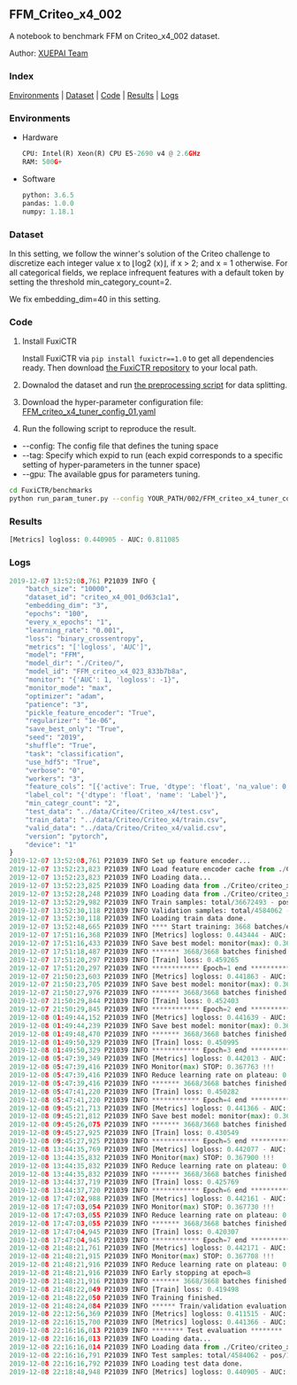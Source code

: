 ## FFM_Criteo_x4_002

A notebook to benchmark FFM on Criteo_x4_002 dataset.

Author: [XUEPAI Team](https://github.com/xue-pai)


### Index
[Environments](#Environments) | [Dataset](#Dataset) | [Code](#Code) | [Results](#Results) | [Logs](#Logs)

### Environments
+ Hardware

  ```python
  CPU: Intel(R) Xeon(R) CPU E5-2690 v4 @ 2.6GHz
  RAM: 500G+
  ```
+ Software

  ```python
  python: 3.6.5
  pandas: 1.0.0
  numpy: 1.18.1
  ```

### Dataset
In this setting, we follow the winner's solution of the Criteo challenge to discretize each integer value x to ⌊log2 (x)⌋, if x > 2; and x = 1 otherwise. For all categorical fields, we replace infrequent features with a default <OOV> token by setting the threshold min_category_count=2.

We fix embedding_dim=40 in this setting.
### Code
1. Install FuxiCTR
  
    Install FuxiCTR via `pip install fuxictr==1.0` to get all dependencies ready. Then download [the FuxiCTR repository](https://github.com/huawei-noah/benchmark/archive/53e314461c19dbc7f462b42bf0f0bfae020dc398.zip) to your local path.

2. Downalod the dataset and run [the preprocessing script](https://github.com/xue-pai/Open-CTR-Benchmark/blob/master/datasets/Criteo/Criteo_x4/split_criteo_x4.py) for data splitting. 

3. Download the hyper-parameter configuration file: [FFM_criteo_x4_tuner_config_01.yaml](./002/FFM_criteo_x4_tuner_config_01.yaml)

4. Run the following script to reproduce the result. 
  + --config: The config file that defines the tuning space
  + --tag: Specify which expid to run (each expid corresponds to a specific setting of hyper-parameters in the tunner space)
  + --gpu: The available gpus for parameters tuning.

  ```bash
  cd FuxiCTR/benchmarks
  python run_param_tuner.py --config YOUR_PATH/002/FFM_criteo_x4_tuner_config_01.yaml --tag 023 --gpu 0
  ```
### Results
```python
[Metrics] logloss: 0.440905 - AUC: 0.811085
```


### Logs
```python
2019-12-07 13:52:08,761 P21039 INFO {
    "batch_size": "10000",
    "dataset_id": "criteo_x4_001_0d63c1a1",
    "embedding_dim": "3",
    "epochs": "100",
    "every_x_epochs": "1",
    "learning_rate": "0.001",
    "loss": "binary_crossentropy",
    "metrics": "['logloss', 'AUC']",
    "model": "FFM",
    "model_dir": "./Criteo/",
    "model_id": "FFM_criteo_x4_023_833b7b8a",
    "monitor": "{'AUC': 1, 'logloss': -1}",
    "monitor_mode": "max",
    "optimizer": "adam",
    "patience": "3",
    "pickle_feature_encoder": "True",
    "regularizer": "1e-06",
    "save_best_only": "True",
    "seed": "2019",
    "shuffle": "True",
    "task": "classification",
    "use_hdf5": "True",
    "verbose": "0",
    "workers": "3",
    "feature_cols": "[{'active': True, 'dtype': 'float', 'na_value': 0, 'name': ['I1', 'I2', 'I3', 'I4', 'I5', 'I6', 'I7', 'I8', 'I9', 'I10', 'I11', 'I12', 'I13'], 'preprocess': 'convert_to_bucket', 'type': 'categorical'}, {'active': True, 'dtype': 'str', 'na_value': '', 'name': ['C1', 'C2', 'C3', 'C4', 'C5', 'C6', 'C7', 'C8', 'C9', 'C10', 'C11', 'C12', 'C13', 'C14', 'C15', 'C16', 'C17', 'C18', 'C19', 'C20', 'C21', 'C22', 'C23', 'C24', 'C25', 'C26'], 'type': 'categorical'}]",
    "label_col": "{'dtype': 'float', 'name': 'Label'}",
    "min_categr_count": "2",
    "test_data": "../data/Criteo/Criteo_x4/test.csv",
    "train_data": "../data/Criteo/Criteo_x4/train.csv",
    "valid_data": "../data/Criteo/Criteo_x4/valid.csv",
    "version": "pytorch",
    "device": "1"
}
2019-12-07 13:52:08,761 P21039 INFO Set up feature encoder...
2019-12-07 13:52:23,823 P21039 INFO Load feature encoder cache from ./Criteo/criteo_x4_001_0d63c1a1/feature_encoder.pkl
2019-12-07 13:52:23,823 P21039 INFO Loading data...
2019-12-07 13:52:23,825 P21039 INFO Loading data from ./Criteo/criteo_x4_001_0d63c1a1/train.hdf5
2019-12-07 13:52:28,248 P21039 INFO Loading data from ./Criteo/criteo_x4_001_0d63c1a1/valid.hdf5
2019-12-07 13:52:29,982 P21039 INFO Train samples: total/36672493 - pos/9396350 - neg/27276143 - ratio/25.62%
2019-12-07 13:52:30,118 P21039 INFO Validation samples: total/4584062 - pos/1174544 - neg/3409518 - ratio/25.62%
2019-12-07 13:52:30,118 P21039 INFO Loading train data done.
2019-12-07 13:52:48,665 P21039 INFO **** Start training: 3668 batches/epoch ****
2019-12-07 17:51:16,368 P21039 INFO [Metrics] logloss: 0.443444 - AUC: 0.808130
2019-12-07 17:51:16,433 P21039 INFO Save best model: monitor(max): 0.364686
2019-12-07 17:51:18,487 P21039 INFO ******* 3668/3668 batches finished *******
2019-12-07 17:51:20,297 P21039 INFO [Train] loss: 0.459265
2019-12-07 17:51:20,297 P21039 INFO ************ Epoch=1 end ************
2019-12-07 21:50:23,603 P21039 INFO [Metrics] logloss: 0.441863 - AUC: 0.809884
2019-12-07 21:50:23,705 P21039 INFO Save best model: monitor(max): 0.368022
2019-12-07 21:50:27,976 P21039 INFO ******* 3668/3668 batches finished *******
2019-12-07 21:50:29,844 P21039 INFO [Train] loss: 0.452403
2019-12-07 21:50:29,845 P21039 INFO ************ Epoch=2 end ************
2019-12-08 01:49:44,152 P21039 INFO [Metrics] logloss: 0.441639 - AUC: 0.810156
2019-12-08 01:49:44,239 P21039 INFO Save best model: monitor(max): 0.368517
2019-12-08 01:49:48,470 P21039 INFO ******* 3668/3668 batches finished *******
2019-12-08 01:49:50,329 P21039 INFO [Train] loss: 0.450995
2019-12-08 01:49:50,329 P21039 INFO ************ Epoch=3 end ************
2019-12-08 05:47:39,349 P21039 INFO [Metrics] logloss: 0.442013 - AUC: 0.809776
2019-12-08 05:47:39,416 P21039 INFO Monitor(max) STOP: 0.367763 !!!
2019-12-08 05:47:39,416 P21039 INFO Reduce learning rate on plateau: 0.000100
2019-12-08 05:47:39,416 P21039 INFO ******* 3668/3668 batches finished *******
2019-12-08 05:47:41,220 P21039 INFO [Train] loss: 0.450282
2019-12-08 05:47:41,220 P21039 INFO ************ Epoch=4 end ************
2019-12-08 09:45:21,713 P21039 INFO [Metrics] logloss: 0.441366 - AUC: 0.810563
2019-12-08 09:45:21,812 P21039 INFO Save best model: monitor(max): 0.369197
2019-12-08 09:45:26,075 P21039 INFO ******* 3668/3668 batches finished *******
2019-12-08 09:45:27,925 P21039 INFO [Train] loss: 0.430549
2019-12-08 09:45:27,925 P21039 INFO ************ Epoch=5 end ************
2019-12-08 13:44:35,769 P21039 INFO [Metrics] logloss: 0.442077 - AUC: 0.809977
2019-12-08 13:44:35,832 P21039 INFO Monitor(max) STOP: 0.367900 !!!
2019-12-08 13:44:35,832 P21039 INFO Reduce learning rate on plateau: 0.000010
2019-12-08 13:44:35,832 P21039 INFO ******* 3668/3668 batches finished *******
2019-12-08 13:44:37,719 P21039 INFO [Train] loss: 0.425769
2019-12-08 13:44:37,720 P21039 INFO ************ Epoch=6 end ************
2019-12-08 17:47:02,988 P21039 INFO [Metrics] logloss: 0.442161 - AUC: 0.809891
2019-12-08 17:47:03,054 P21039 INFO Monitor(max) STOP: 0.367730 !!!
2019-12-08 17:47:03,055 P21039 INFO Reduce learning rate on plateau: 0.000001
2019-12-08 17:47:03,055 P21039 INFO ******* 3668/3668 batches finished *******
2019-12-08 17:47:04,945 P21039 INFO [Train] loss: 0.420307
2019-12-08 17:47:04,945 P21039 INFO ************ Epoch=7 end ************
2019-12-08 21:48:21,761 P21039 INFO [Metrics] logloss: 0.442171 - AUC: 0.809879
2019-12-08 21:48:21,915 P21039 INFO Monitor(max) STOP: 0.367708 !!!
2019-12-08 21:48:21,916 P21039 INFO Reduce learning rate on plateau: 0.000001
2019-12-08 21:48:21,916 P21039 INFO Early stopping at epoch=8
2019-12-08 21:48:21,916 P21039 INFO ******* 3668/3668 batches finished *******
2019-12-08 21:48:22,049 P21039 INFO [Train] loss: 0.419498
2019-12-08 21:48:22,050 P21039 INFO Training finished.
2019-12-08 21:48:24,084 P21039 INFO ****** Train/validation evaluation ******
2019-12-08 22:12:56,369 P21039 INFO [Metrics] logloss: 0.411515 - AUC: 0.841924
2019-12-08 22:16:15,700 P21039 INFO [Metrics] logloss: 0.441366 - AUC: 0.810563
2019-12-08 22:16:16,013 P21039 INFO ******** Test evaluation ********
2019-12-08 22:16:16,013 P21039 INFO Loading data...
2019-12-08 22:16:16,014 P21039 INFO Loading data from ./Criteo/criteo_x4_001_0d63c1a1/test.hdf5
2019-12-08 22:16:16,791 P21039 INFO Test samples: total/4584062 - pos/1174544 - neg/3409518 - ratio/25.62%
2019-12-08 22:16:16,792 P21039 INFO Loading test data done.
2019-12-08 22:18:48,948 P21039 INFO [Metrics] logloss: 0.440905 - AUC: 0.811085


```